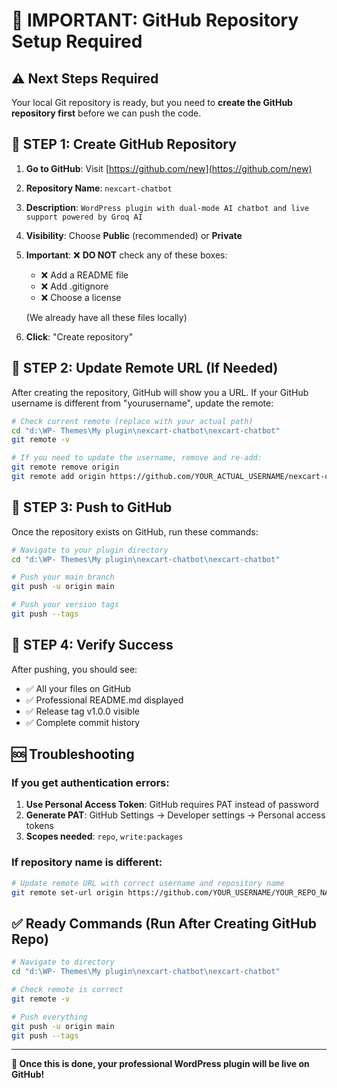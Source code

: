 # 🚨 IMPORTANT: GitHub Repository Setup Required

## ⚠️ Next Steps Required

Your local Git repository is ready, but you need to **create the GitHub repository first** before we can push the code.

## 🎯 **STEP 1: Create GitHub Repository**

1. **Go to GitHub**: Visit [https://github.com/new](https://github.com/new)
2. **Repository Name**: `nexcart-chatbot`
3. **Description**: `WordPress plugin with dual-mode AI chatbot and live support powered by Groq AI`
4. **Visibility**: Choose **Public** (recommended) or **Private**
5. **Important**: ❌ **DO NOT** check any of these boxes:
   - ❌ Add a README file
   - ❌ Add .gitignore
   - ❌ Choose a license
   
   (We already have all these files locally)

6. **Click**: "Create repository"

## 🎯 **STEP 2: Update Remote URL (If Needed)**

After creating the repository, GitHub will show you a URL. If your GitHub username is different from "yourusername", update the remote:

```bash
# Check current remote (replace with your actual path)
cd "d:\WP- Themes\My plugin\nexcart-chatbot\nexcart-chatbot"
git remote -v

# If you need to update the username, remove and re-add:
git remote remove origin
git remote add origin https://github.com/YOUR_ACTUAL_USERNAME/nexcart-chatbot.git
```

## 🎯 **STEP 3: Push to GitHub**

Once the repository exists on GitHub, run these commands:

```bash
# Navigate to your plugin directory
cd "d:\WP- Themes\My plugin\nexcart-chatbot\nexcart-chatbot"

# Push your main branch
git push -u origin main

# Push your version tags
git push --tags
```

## 🎯 **STEP 4: Verify Success**

After pushing, you should see:
- ✅ All your files on GitHub
- ✅ Professional README.md displayed
- ✅ Release tag v1.0.0 visible
- ✅ Complete commit history

## 🆘 **Troubleshooting**

### If you get authentication errors:
1. **Use Personal Access Token**: GitHub requires PAT instead of password
2. **Generate PAT**: GitHub Settings → Developer settings → Personal access tokens
3. **Scopes needed**: `repo`, `write:packages`

### If repository name is different:
```bash
# Update remote URL with correct username and repository name
git remote set-url origin https://github.com/YOUR_USERNAME/YOUR_REPO_NAME.git
```

## ✅ **Ready Commands (Run After Creating GitHub Repo)**

```bash
# Navigate to directory
cd "d:\WP- Themes\My plugin\nexcart-chatbot\nexcart-chatbot"

# Check remote is correct
git remote -v

# Push everything
git push -u origin main
git push --tags
```

---

**🎉 Once this is done, your professional WordPress plugin will be live on GitHub!**
